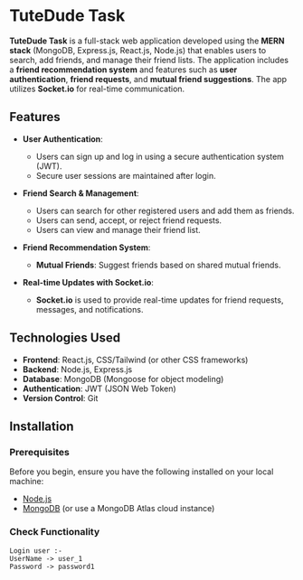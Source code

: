 # TuteDude Task

**TuteDude Task** is a full-stack web application developed using the **MERN stack** (MongoDB, Express.js, React.js, Node.js) that enables users to search, add friends, and manage their friend lists. The application includes a **friend recommendation system** and features such as **user authentication**, **friend requests**, and **mutual friend suggestions**. The app utilizes **Socket.io** for real-time communication.

## Features

- **User Authentication**:
  - Users can sign up and log in using a secure authentication system (JWT).
  - Secure user sessions are maintained after login.
  
- **Friend Search & Management**:
  - Users can search for other registered users and add them as friends.
  - Users can send, accept, or reject friend requests.
  - Users can view and manage their friend list.

- **Friend Recommendation System**:
  - **Mutual Friends**: Suggest friends based on shared mutual friends.

- **Real-time Updates with Socket.io**:
  - **Socket.io** is used to provide real-time updates for friend requests, messages, and notifications.

## Technologies Used

- **Frontend**: React.js, CSS/Tailwind (or other CSS frameworks)
- **Backend**: Node.js, Express.js
- **Database**: MongoDB (Mongoose for object modeling)
- **Authentication**: JWT (JSON Web Token)
- **Version Control**: Git

## Installation

### Prerequisites

Before you begin, ensure you have the following installed on your local machine:

- [Node.js](https://nodejs.org/en/download/)
- [MongoDB](https://www.mongodb.com/try/download/community) (or use a MongoDB Atlas cloud instance)

### Check Functionality 
    Login user :- 
    UserName -> user_1
    Password -> password1

